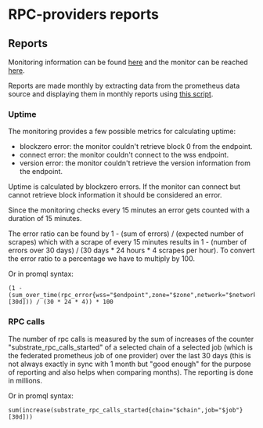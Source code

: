 # RPC-providers reports

## Reports
Monitoring information can be found [here](https://github.com/rpc-providers/rpc-monitor) and the monitor can be reached [here](https://monitor.rpc-providers.net/d/bdkaq43z8xybka/rpc-providers?orgId=1).

Reports are made monthly by extracting data from the prometheus data source and displaying them in monthly reports using [this script](https://github.com/rpc-providers/rpc-monitor/blob/master/report.sh). 

### Uptime
The monitoring provides a few possible metrics for calculating uptime:
* blockzero error: the monitor couldn't retrieve block 0 from the endpoint.
* connect error: the monitor couldn't connect to the wss endpoint.
* version error: the monitor couldn't retrieve the version information from the endpoint.
 
Uptime is calculated by blockzero errors. If the monitor can connect but cannot retrieve block information it should be considered an error. 

Since the monitoring checks every 15 minutes an error gets counted with a duration of 15 minutes.  

The error ratio can be found by 1 - (sum of errors) / (expected number of scrapes) which with a scrape of every 15 minutes results in 1 - (number of errors over 30 days) / (30 days * 24 hours * 4 scrapes per hour). To convert the error ratio to a percentage we have to multiply by 100.  

Or in promql syntax:

```
(1 - (sum_over_time(rpc_error{wss="$endpoint",zone="$zone",network="$network",error="blockzero"}[30d])) / (30 * 24 * 4)) * 100
```

### RPC calls
The number of rpc calls is measured by the sum of increases of the counter "substrate_rpc_calls_started" of a selected chain of a selected job (which is the federated prometheus job of one provider) over the last 30 days (this is not always exactly in sync with 1 month but "good enough" for the purpose of reporting and also helps when comparing months). The reporting is done in millions.

Or in promql syntax:

```
sum(increase(substrate_rpc_calls_started{chain="$chain",job="$job"}[30d]))
```
